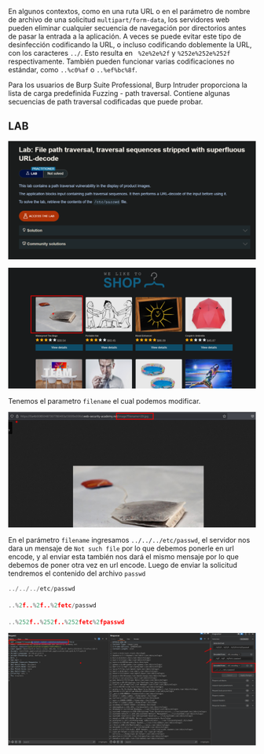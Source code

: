 En algunos contextos, como en una ruta URL o en el parámetro de nombre de archivo de una solicitud `multipart/form-data`, los servidores web pueden eliminar cualquier secuencia de navegación por directorios antes de pasar la entrada a la aplicación. A veces se puede evitar este tipo de desinfección codificando la URL, o incluso codificando doblemente la URL, con los caracteres `../`. Esto resulta en ` %2e%2e%2f` y `%252e%252e%252f ` respectivamente. También pueden funcionar varias codificaciones no estándar, como `..%c0%af` o `..%ef%bc%8f`.

Para los usuarios de Burp Suite Professional, Burp Intruder proporciona la lista de carga predefinida Fuzzing - path traversal. Contiene algunas secuencias de path traversal codificadas que puede probar.

## LAB

![20250728152233.png](20250728152233.png)

![20250728152936.png](20250728152936.png)

Tenemos el parametro `filename` el cual podemos modificar.

![20250728152955.png](20250728152955.png)

En el parámetro `filename` ingresamos `../../../etc/passwd`, el servidor nos dara un mensaje de `Not such file` por lo que debemos ponerle en url encode, y al enviar esta también nos dará el mismo mensaje por lo que debemos de poner otra vez en url encode. Luego de enviar la solicitud tendremos el contenido del archivo `passwd`

```c
../../../etc/passwd

..%2f..%2f..%2fetc/passwd

..%252f..%252f..%252fetc%2fpasswd 
```

![20250728153041.png](20250728153041.png)

